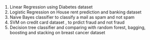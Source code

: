 1) Linear Regression using Diabetes dataset
2) Logistic Regression on House rent prediction and banking dataset
3) Naive Bayes classifier to classify a mail as spam and not spam
4) SVM on credit card dataset , to prdict fraud and not fraud
5) Decision tree classifier and comparing with random forest, bagging, boosting and stacking on breast cancer dataset 
